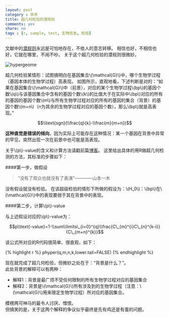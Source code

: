 ```yaml
---
layout: post 
category : 学术 
title: 超几何检验的潜规则
comments: yes
share: no
tags : [r, sample, test, 生物信息, 检验]
---
```



文献中的[潜规则](http://yanshuo.name/en/2013/11/assumption)永远是可怕地存在，不依人的意志转移。
相信也好，不相信也好，它就在哪里，不闹不吵。
关于这个超几何检验的潜规则很微妙。
<!--- peripheral at 2013年12月26日 星期四 19时16分33秒--->

![hypergeome](https://2s66lw.blu.livefilestore.com/y2ph2lwosZTCYCtg9HzWDtmWYfhzhWBcj-OLSNGygh31E8cR4YhgLF2kY4fy9kxeG2UE4AmaeNer6p4PCVQYRxYUEAafVa_KH1DwEOGYYbqAcM/hypergeometric.png)

超几何检验某情形：试图搞明白在基因集合\\(\\mathcal{G}\\)中，哪个生物学过程（基因本体的生物学过程）高表现。
如图所示，直观地看，下述判断是对的：“如果在基因集合\\(\\mathcal{G}\\)中（前景），对应的某个生物学过程\\(bp\\)的基因个数\\(q\\)与该基因集合中含有的基因个数\\(k\\)的比值大于在实际中\\(bp\\)对应的所有的基因的基因个数\\(m\\)与所有生物学过程对应的所有的基因的集合（背景）的基因个数\\(m+n\\)（n为其余的生物学过程对应的基因个数），那么\\(bp\\)就是高表现。”

$$\\text{sgn}(\\frac{q}{k}-\\frac{m}{m+n})$$

__这种直觉是错误的倾向__，因为实际上可能存在这种情况：某一个基因在背景中异常的罕见，突然出现一次在前景中也可能是高表现。

关于\\(p\\)-value的含义和计算方法请戳前篇[博客](http://yanshuo.name/cn/2013/11/pvalue/)。
这里给出具体的用R做超几何检测的方法，其标准的步骤如下：

####第一步，做假设

> “没有了观众也就没有了表演”————山本一木

没有假设就没有检验。
在该超级检验的情形下所做的假设为：\\(H\_0\\)：\\(bp\\)在\\(\\mathcal{G}\\)中的表现要弱于其在背景中的表现。

####第二步，计算\\(p\\)-value

与上述假设对应的\\(p\\)-value为：

$$p\\text{-value}=1-\\sum\\limits\_{i=0}^{q}\\frac{C\_{m}^{i}C\_{n}^{k-i}}{C\_{m+n}^{k}}$$

该公式所对应的R代码很简单、很直观，如下：

{% highlight r %}
phyper(q,m,n,k,lower.tail=FALSE)
{% endhighlight %}

现在就完成了超几何检验，但微妙之处在于：“背景是什么？”。  
此处背景的解释可以有两种：

- 解释1：背景是最广烦不受任何限制的所有生物学过程对应的基因集合
- 解释2：背景是\\(\\mathcal{G}\\)所有涉及到的生物学过程（注意：\\(\\mathcal{G}\\)用来限定生物学过程）所对应的基因集合。

模楞两可神马的最令人讨厌、憎恨。  
但搞笑的是，关于这两个解释的争议似乎最终是先有鸡还是有蛋的问题。
